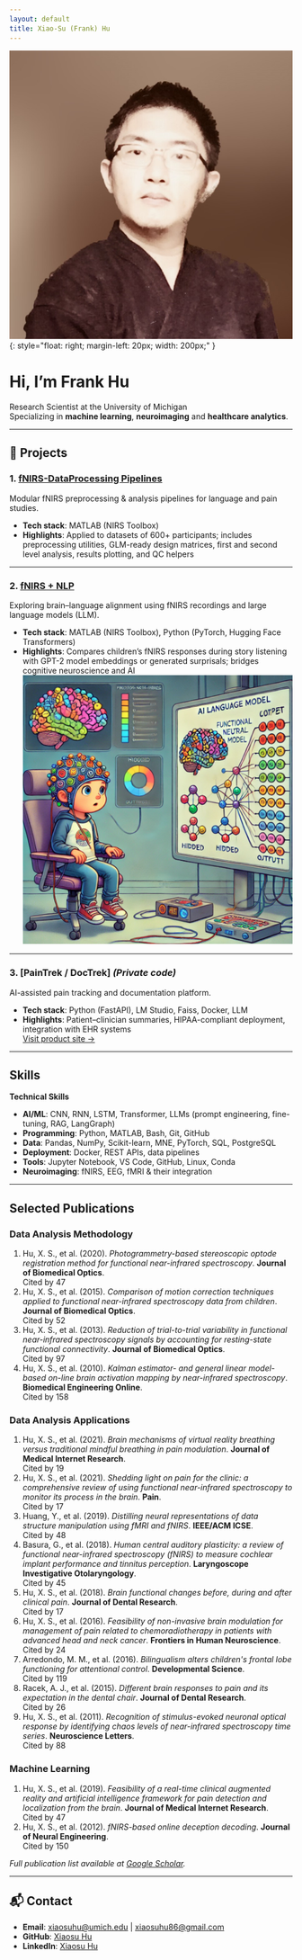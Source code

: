 ```yaml
---
layout: default
title: Xiao-Su (Frank) Hu
---
```


![Frank Hu](/assets/img/frank-hu.jpg){: style="float: right; margin-left: 20px; width: 200px;" }

# Hi, I’m Frank Hu
Research Scientist at the University of Michigan  
Specializing in **machine learning**, **neuroimaging** and **healthcare analytics**.

---

## 🔬 Projects

### 1. [fNIRS-DataProcessing Pipelines](https://github.com/xiaosuhu/fNIRS-DataProcessing-Pipelines-w-functions)
Modular fNIRS preprocessing & analysis pipelines for language and pain studies.  
- **Tech stack**: MATLAB (NIRS Toolbox) 
- **Highlights**: Applied to datasets of 600+ participants; includes preprocessing utilities, GLM-ready design matrices, first and second level analysis, results plotting, and QC helpers  
  
---

### 2. [fNIRS + NLP](https://github.com/xiaosuhu/fNIRS_NLP)
Exploring brain–language alignment using fNIRS recordings and large language models (LLM).  
- **Tech stack**: MATLAB (NIRS Toolbox), Python (PyTorch, Hugging Face Transformers)  
- **Highlights**: Compares children’s fNIRS responses during story listening with GPT-2 model embeddings or generated surprisals; bridges cognitive neuroscience and AI  
![fNIRS NLP](/assets/img/fNIRS_NLP.png)

---

### 3. [PainTrek / DocTrek] *(Private code)*
AI-assisted pain tracking and documentation platform.  
- **Tech stack**: Python (FastAPI), LM Studio, Faiss, Docker, LLM  
- **Highlights**: Patient–clinician summaries, HIPAA-compliant deployment, integration with EHR systems  
[Visit product site →](https://dent-paintrek.miserver.it.umich.edu/)  

---

## Skills

**Technical Skills**  
- **AI/ML**: CNN, RNN, LSTM, Transformer, LLMs (prompt engineering, fine-tuning, RAG, LangGraph)  
- **Programming**: Python, MATLAB, Bash, Git, GitHub  
- **Data**: Pandas, NumPy, Scikit-learn, MNE, PyTorch, SQL, PostgreSQL  
- **Deployment**: Docker, REST APIs, data pipelines  
- **Tools**: Jupyter Notebook, VS Code, GitHub, Linux, Conda  
- **Neuroimaging**: fNIRS, EEG, fMRI & their integration  

---

## Selected Publications

### Data Analysis Methodology
1. Hu, X. S., et al. (2020). *Photogrammetry-based stereoscopic optode registration method for functional near-infrared spectroscopy*. **Journal of Biomedical Optics**.  
   Cited by 47  
2. Hu, X. S., et al. (2015). *Comparison of motion correction techniques applied to functional near-infrared spectroscopy data from children*. **Journal of Biomedical Optics**.  
   Cited by 52  
3. Hu, X. S., et al. (2013). *Reduction of trial-to-trial variability in functional near-infrared spectroscopy signals by accounting for resting-state functional connectivity*. **Journal of Biomedical Optics**.  
   Cited by 97  
4. Hu, X. S., et al. (2010). *Kalman estimator- and general linear model-based on-line brain activation mapping by near-infrared spectroscopy*. **Biomedical Engineering Online**.  
   Cited by 158  

### Data Analysis Applications
1. Hu, X. S., et al. (2021). *Brain mechanisms of virtual reality breathing versus traditional mindful breathing in pain modulation*. **Journal of Medical Internet Research**.  
   Cited by 19  
2. Hu, X. S., et al. (2021). *Shedding light on pain for the clinic: a comprehensive review of using functional near-infrared spectroscopy to monitor its process in the brain*. **Pain**.  
   Cited by 17  
3. Huang, Y., et al. (2019). *Distilling neural representations of data structure manipulation using fMRI and fNIRS*. **IEEE/ACM ICSE**.  
   Cited by 48  
4. Basura, G., et al. (2018). *Human central auditory plasticity: a review of functional near-infrared spectroscopy (fNIRS) to measure cochlear implant performance and tinnitus perception*. **Laryngoscope Investigative Otolaryngology**.  
   Cited by 45  
5. Hu, X. S., et al. (2018). *Brain functional changes before, during and after clinical pain*. **Journal of Dental Research**.  
   Cited by 17  
6. Hu, X. S., et al. (2016). *Feasibility of non-invasive brain modulation for management of pain related to chemoradiotherapy in patients with advanced head and neck cancer*. **Frontiers in Human Neuroscience**.  
   Cited by 24  
7. Arredondo, M. M., et al. (2016). *Bilingualism alters children's frontal lobe functioning for attentional control*. **Developmental Science**.  
   Cited by 119  
8. Racek, A. J., et al. (2015). *Different brain responses to pain and its expectation in the dental chair*. **Journal of Dental Research**.  
   Cited by 26  
9. Hu, X. S., et al. (2011). *Recognition of stimulus-evoked neuronal optical response by identifying chaos levels of near-infrared spectroscopy time series*. **Neuroscience Letters**.  
   Cited by 88  

### Machine Learning
1. Hu, X. S., et al. (2019). *Feasibility of a real-time clinical augmented reality and artificial intelligence framework for pain detection and localization from the brain*. **Journal of Medical Internet Research**.  
   Cited by 47  
2. Hu, X. S., et al. (2012). *fNIRS-based online deception decoding*. **Journal of Neural Engineering**.  
   Cited by 150  

*Full publication list available at [Google Scholar](https://scholar.google.com/citations?user=wody7D8AAAAJ&hl=en).*

---

## 📬 Contact
- **Email**: xiaosuhu@umich.edu | xiaosuhu86@gmail.com  
- **GitHub**: [Xiaosu Hu](https://github.com/xiaosuhu)  
- **LinkedIn**: [Xiaosu Hu](https://www.linkedin.com/in/xiaosu-hu-1458a656)  

